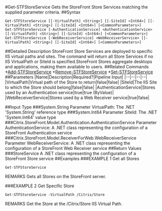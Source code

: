 #Get-STFStoreService
Gets the StoreFront Store Services matching the supplied parameter criteria.
##Syntax
```Get-STFStoreService [[-VirtualPath] <String>] [[-SiteId] <Int64>] [[-VirtualPath] <String>] [[-SiteId] <Int64>] [<CommonParameters>]
Get-STFStoreService [-AuthenticationService] <AuthenticationService> [[-VirtualPath] <String>] [[-SiteId] <Int64>] [<CommonParameters>]
Get-STFStoreService [-WebReceiverService] <WebReceiverService> [[-VirtualPath] <String>] [[-SiteId] <Int64>] [<CommonParameters>]
```
##Detailed Description
StoreFront Store Services are deployed to specific IIS virtual paths and sites. The command will return all Store Services if no IIS VirtualPath or SiteId is specified.StoreFront Stores aggregate desktops and applications, making them available to users.
##Related Commands
*[Add-STFStoreService](Add-STFStoreService)
*[Remove-STFStoreService](Remove-STFStoreService)
*[Set-STFStoreService](Set-STFStoreService)
##Parameters
|Name|Description|Required?|Pipeline Input||--|--|--|--||VirtualPath|Virtual path of the Store to return|false|false||SiteId|The IIS Site to which the Store should belong|false|false||AuthenticationService|Stores used by an Authentication service|true|true (ByValue)||WebReceiverService|Stores used by a Web Receiver service|true|false|##Input Type
###System.String
Parameter VirtualPath: The .NET 'System.String' reference type
###System.Int64
Parameter SiteId: The .NET 'System.Int64' value type
###Citrix.StoreFront.Model.Authentication.AuthenticationService
Parameter AuthenticationService: A .NET class representing the configuration of a StoreFront Authentication service
###Citrix.StoreFront.Model.ReceiverForWeb.WebReceiverService
Parameter WebReceiverService: A .NET class representing the configuration of a StoreFront Web Receiver service
##Return Values
###StoreService
A .NET class representing the configuration of a StoreFront Store service
##Examples
###EXAMPLE 1 Get all Stores
```Get-STFStoreService
```
REMARKS
Gets all Stores on the StoreFront server.
###EXAMPLE 2 Get Specific Store
```Get-STFStoreService -VirtualPath /Citrix/Store
```
REMARKS
Get the Store at the /Citrix/Store IIS Virtual Path.
